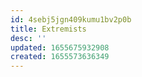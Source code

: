 ```yaml
---
id: 4sebj5jgn409kumu1bv2p0b
title: Extremists
desc: ''
updated: 1655675932908
created: 1655573636349
---
```


